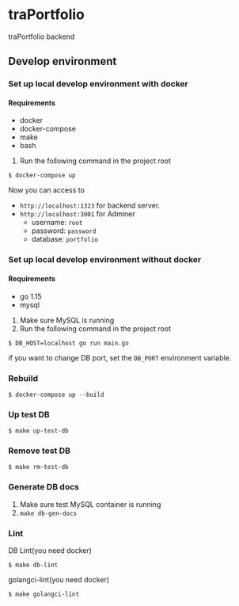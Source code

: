 # traPortfolio

traPortfolio backend

## Develop environment

### Set up local develop environment with docker

#### Requirements

- docker
- docker-compose
- make
- bash

1. Run the following command in the project root

```
$ docker-compose up
```

Now you can access to 

- `http://localhost:1323` for backend server.
- `http://localhost:3001` for Adminer
  - username: `root`
  - password: `password`
  - database: `portfolio`

### Set up local develop environment without docker

#### Requirements

- go 1.15
- mysql

1. Make sure MySQL is running
2. Run the following command in the project root

```
$ DB_HOST=localhost go run main.go
```

if you want to change DB port, set the `DB_PORT` environment variable.

### Rebuild

```
$ docker-compose up --build
```

### Up test DB

```
$ make up-test-db
```

### Remove test DB

```
$ make rm-test-db
```

### Generate DB docs

1. Make sure test MySQL container is running
2. `make db-gen-docs`

### Lint

DB Lint(you need docker)

```
$ make db-lint
```

golangci-lint(you need docker)

```
$ make golangci-lint
```

